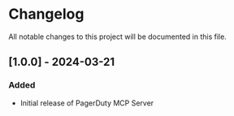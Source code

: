 # Changelog

All notable changes to this project will be documented in this file.

## [1.0.0] - 2024-03-21

### Added
- Initial release of PagerDuty MCP Server